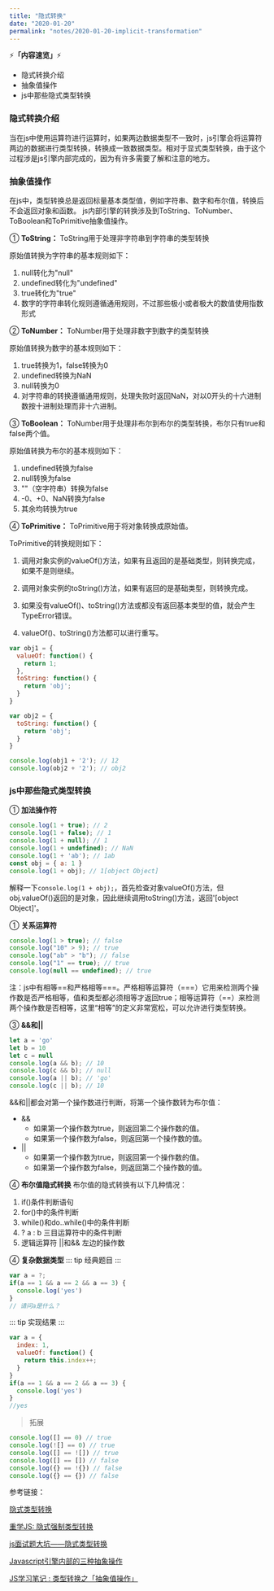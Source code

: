 ```yaml
---
title: "隐式转换"
date: "2020-01-20"
permalink: "notes/2020-01-20-implicit-transformation"
---
```


⚡<strong>「内容速览」</strong>⚡

- 隐式转换介绍
- 抽象值操作
- js中那些隐式类型转换


### 隐式转换介绍
当在js中使用运算符进行运算时，如果两边数据类型不一致时，js引擎会将运算符两边的数据进行类型转换，转换成一致数据类型。相对于显式类型转换，由于这个过程涉是js引擎内部完成的，因为有许多需要了解和注意的地方。

### 抽象值操作
在js中，类型转换总是返回标量基本类型值，例如字符串、数字和布尔值，转换后不会返回对象和函数。
js内部引擎的转换涉及到ToString、ToNumber、ToBoolean和ToPrimitive抽象值操作。

① **ToString：**
ToString用于处理非字符串到字符串的类型转换

原始值转换为字符串的基本规则如下：
1. null转化为"null"
2. undefined转化为"undefined" 
3. true转化为"true"
4. 数字的字符串转化规则遵循通用规则，不过那些极小或者极大的数值使用指数形式

② **ToNumber：**
ToNumber用于处理非数字到数字的类型转换

原始值转换为数字的基本规则如下：
1. true转换为1，false转换为0
2. undefined转换为NaN
3. null转换为0 
4. 对字符串的转换遵循通用规则，处理失败时返回NaN，对以0开头的十六进制数按十进制处理而非十六进制。


③ **ToBoolean：**
ToNumber用于处理非布尔到布尔的类型转换，布尔只有true和false两个值。

原始值转换为布尔的基本规则如下：
1. undefined转换为false
2. null转换为false
3. ""（空字符串）转换为false
4. -0、+0、NaN转换为false
5. 其余均转换为true


④ **ToPrimitive：**
ToPrimitive用于将对象转换成原始值。

ToPrimitive的转换规则如下：

1. 调用对象实例的valueOf()方法，如果有且返回的是基础类型，则转换完成，如果不是则继续。

2. 调用对象实例的toString()方法，如果有返回的是基础类型，则转换完成。

3. 如果没有valueOf()、toString()方法或都没有返回基本类型的值，就会产生TypeError错误。

4. valueOf()、toString()方法都可以进行重写。

```js
var obj1 = {
  valueOf: function() {
    return 1;
  },
  toString: function() {
    return 'obj';
  }
}

var obj2 = {
  toString: function() {
    return 'obj';
  }
}

console.log(obj1 + '2'); // 12
console.log(obj2 + '2'); // obj2
```

### js中那些隐式类型转换

① **加法操作符**
```js
console.log(1 + true); // 2
console.log(1 + false); // 1
console.log(1 + null); // 1
console.log(1 + undefined); // NaN
console.log(1 + 'ab'); // 1ab
const obj = { a: 1 }
console.log(1 + obj); // 1[object Object]
```
解释一下`console.log(1 + obj);`，首先检查对象valueOf()方法，但obj.valueOf()返回的是对象，因此继续调用toString()方法，返回'[object Object]'。


① **关系运算符**
```js
console.log(1 > true); // false
console.log("10" > 9); // true
console.log("ab" > "b"); // false
console.log("1" == true); // true
console.log(null == undefined); // true
```
注：js中有相等==和严格相等===。严格相等运算符（===）它用来检测两个操作数是否严格相等，值和类型都必须相等才返回true；相等运算符（==）来检测两个操作数是否相等，这里“相等”的定义非常宽松，可以允许进行类型转换。


③ **&&和||**
```js
let a = 'go'
let b = 10
let c = null
console.log(a && b); // 10
console.log(c && b); // null
console.log(a || b); // 'go'
console.log(c || b); // 10
```
&&和||都会对第一个操作数进行判断，将第一个操作数转为布尔值：
- &&
  - 如果第一个操作数为true，则返回第二个操作数的值。
  - 如果第一个操作数为false，则返回第一个操作数的值。
- ||
  - 如果第一个操作数为true，则返回第一个操作数的值。
  - 如果第一个操作数为false，则返回第二个操作数的值。


④ **布尔值隐式转换**
布尔值的隐式转换有以下几种情况：
1. if()条件判断语句
2. for()中的条件判断
3. while()和do..while()中的条件判断
4. ? a : b 三目运算符中的条件判断
5. 逻辑运算符 ||和&& 左边的操作数


④ **复杂数据类型**
::: tip
经典题目
:::
```js
var a = ?;
if(a == 1 && a == 2 && a == 3) {
  console.log('yes')
}
// 请问a是什么？
```

::: tip
实现结果
:::
```js
var a = {
  index: 1,
  valueOf: function() {
    return this.index++;
  }
}
if(a == 1 && a == 2 && a == 3) {
  console.log('yes')
}
//yes
```
> 拓展
```js
console.log([] == 0) // true
console.log(![] == 0) // true
console.log([] == ![]) // true
console.log([] == []) // false
console.log({} == !{}) // false
console.log({} == {}) // false
```


参考链接：

[隐式类型转换](https://juejin.cn/post/6844903565350141960)

[重学JS: 隐式强制类型转换](https://juejin.cn/post/6844903881550331917)

[js面试题大坑——隐式类型转换](https://blog.csdn.net/itcast_cn/article/details/82887895)

[Javascript引擎内部的三种抽象操作](https://blog.csdn.net/sinat_21785599/article/details/73694472)

[JS学习笔记 : 类型转换之「抽象值操作」](https://zhuanlan.zhihu.com/p/37094214?from_voters_page=true)
